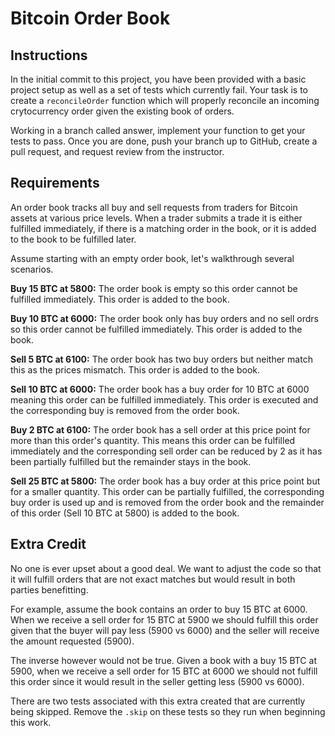 
# Bitcoin Order Book

## Instructions

In the initial commit to this project, you have been provided with a basic project setup as well as a set of tests which currently fail. Your task is to create a `reconcileOrder` function which will properly reconcile an incoming crytocurrency order given the existing book of orders.

Working in a branch called answer, implement your function to get your tests to pass. Once you are done, push your branch up to GitHub, create a pull request, and request review from the instructor.

## Requirements
An order book tracks all buy and sell requests from traders for Bitcoin assets at various price levels. When a trader submits a trade it is either fulfilled immediately, if there is a matching order in the book, or it is added to the book to be fulfilled later.

Assume starting with an empty order book, let's walkthrough several scenarios.

**Buy 15 BTC at 5800:** The order book is empty so this order cannot be fulfilled immediately. This order is added to the book.

**Buy 10 BTC at 6000:** The order book only has buy orders and no sell ordrs so this order cannot be fulfilled immediately. This order is added to the book.

**Sell 5 BTC at 6100:** The order book has two buy orders but neither match this as the prices mismatch. This order is added to the book.

**Sell 10 BTC at 6000:** The order book has a buy order for 10 BTC at 6000 meaning this order can be fulfilled immediately. This order is executed and the corresponding buy is removed from the order book.

**Buy 2 BTC at 6100:** The order book has a sell order at this price point for more than this order's quantity. This means this order can be fulfilled immediately and the corresponding sell order can be reduced by 2 as it has been partially fulfilled but the remainder stays in the book.

**Sell 25 BTC at 5800:** The order book has a buy order at this price point but for a smaller quantity. This order can be partially fulfilled, the corresponding buy order is used up and is removed from the order book and the remainder of this order (Sell 10 BTC at 5800) is added to the book.

## Extra Credit
No one is ever upset about a good deal. We want to adjust the code so that it will fulfill orders that are not exact matches but would result in both parties benefitting.

For example, assume the book contains an order to buy 15 BTC at 6000. When we receive a sell order for 15 BTC at 5900 we should fulfill this order given that the buyer will pay less (5900 vs 6000) and the seller will receive the amount requested (5900).

The inverse however would not be true. Given a book with a buy 15 BTC at 5900, when we receive a sell order for 15 BTC at 6000 we should not fulfill this order since it would result in the seller getting less (5900 vs 6000).

There are two tests associated with this extra created that are currently being skipped. Remove the `.skip` on these tests so they run when beginning this work.